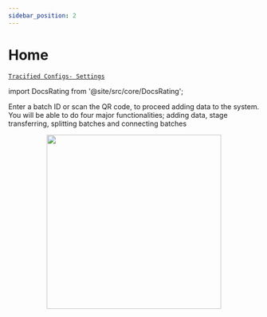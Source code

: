 ```yaml
---
sidebar_position: 2
---
```


# Home

[`Tracified Configs- Settings`](../TracifiedConfigs/settings) 

import DocsRating from '@site/src/core/DocsRating';

<div>
Enter a batch ID or scan the QR code, to proceed adding data to the system. You will be able to do four major functionalities; adding data, stage transferring, splitting batches and connecting batches

  <p align = "center">
    <img height = "350px"src="https://i.ibb.co/zsS6M6M/fo3.jpg" />
  </p>
</div>

<DocsRating pageName="FO Home"/>
